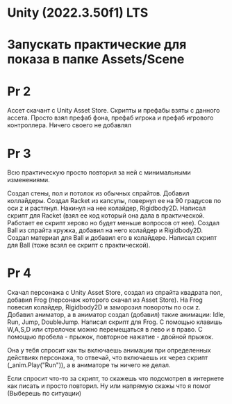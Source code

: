 # Unity (2022.3.50f1) LTS
# Запускать практические для показа в папке Assets/Scene 


# Pr 2
Ассет скачант с Unity Asset Store. Скрипты и префабы взяты с данного ассета. 
Просто взял префаб фона, префаб игрока и префаб игрового контроллера. Ничего своего не добавлял

# Pr 3
Всю практическую просто повторил за ней с минимальными изменениями.

Создал стены, пол и потолок из обычных спрайтов. Добавил коллайдеры.
Создал Racket из капсулы, повернул ее на 90 градусов по оси z и растянул. Накинул на нее колайдер, Rigidbody2D.
Написал скрипт для Racket (взял ее код который она дала в практической. Работает ее скрипт херово но будет меньше вопросов от нее).
Создал Ball из спрайта кружка, добавил на него колайдер и Rigidbody2D. Создал материал для Ball и добавил его в колайдере.
Написал скрипт для Ball (тоже всзял ее скрипт с практической).

# Pr 4
Скачал персонажа с Unity Asset Store, создал из спрайта квадрата пол, добавил Frog (персонаж которого скачал из Asset Store).
На Frog повесил колайдер, Rigidbody2D и заморозил повороты по оси z. Добавил аниматор, а в аниматор создал (добавил) такие анимации:
Idle, Run, Jump, DoubleJump.
Написал скрипт для Frog. С помощью клавишь W,A,S,D или стрелочек можно перемещаться в лево и в право.
С помощью пробела - прыжок, повторное нажатие - двойной прыжок.

Она у тебя спросит как ты включаешь анимации при определенных действиях персонажа, то отвечай, что включаешь их через скрипт (_anim.Play("Run")), а в аниматоре ты ничего не делал.

Если спросит что-то за скрипт, то скажешь что подсмотрел в интернете как писать и просто повторил. Ну или напрямую скажы что я помог (Выберешь по ситуации)
